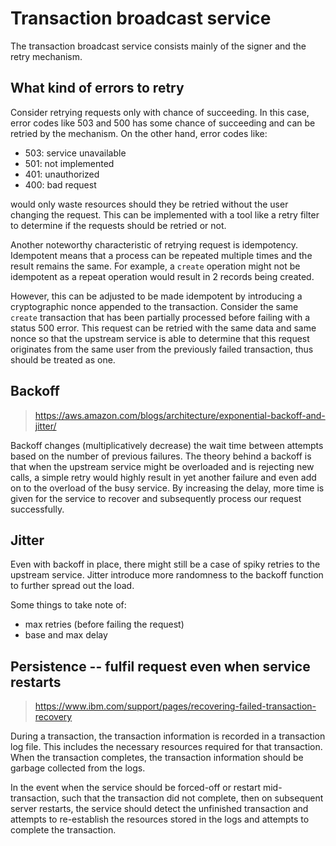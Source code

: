 # Transaction broadcast service

The transaction broadcast service consists mainly of the signer and the retry mechanism.

## What kind of errors to retry
Consider retrying requests only with chance of succeeding. In this case, error codes like 503 and 500 has some chance of succeeding and can be retried by the mechanism. On the other hand, error codes like:
- 503: service unavailable
- 501: not implemented
- 401: unauthorized
- 400: bad request

would only waste resources should they be retried without the user changing the request. This can be implemented with a tool like a retry filter to determine if the requests should be retried or not.

Another noteworthy characteristic of retrying request is idempotency. Idempotent means that a process can be repeated multiple times and the result remains the same. For example, a `create` operation might not be idempotent as a repeat operation would result in 2 records being created. 

However, this can be adjusted to be made idempotent by introducing a cryptographic nonce appended to the transaction. Consider the same `create` transaction that has been partially processed before failing with a status 500 error. This request can be retried with the same data and same nonce so that the upstream service is able to determine that this request originates from the same user from the previously failed transaction, thus should be treated as one.

## Backoff
> https://aws.amazon.com/blogs/architecture/exponential-backoff-and-jitter/

Backoff changes (multiplicatively decrease) the wait time between attempts based on the number of previous failures. The theory behind a backoff is that when the upstream service might be overloaded and is rejecting new calls, a simple retry would highly result in yet another failure and even add on to the overload of the busy service. By increasing the delay, more time is given for the service to recover and subsequently process our request successfully.

## Jitter
Even with backoff in place, there might still be a case of spiky retries to the upstream service. Jitter introduce more randomness to the backoff function to further spread out the load.

Some things to take note of:
- max retries (before failing the request)
- base and max delay

## Persistence -- fulfil request even when service restarts
> https://www.ibm.com/support/pages/recovering-failed-transaction-recovery

During a transaction, the transaction information is recorded in a transaction log file. This includes the necessary resources required for that transaction. When the transaction completes, the transaction information should be garbage collected from the logs. 

In the event when the service should be forced-off or restart mid-transaction, such that the transaction did not complete, then on subsequent server restarts, the service should detect the unfinished transaction and attempts to re-establish the resources stored in the logs and attempts to complete the transaction.